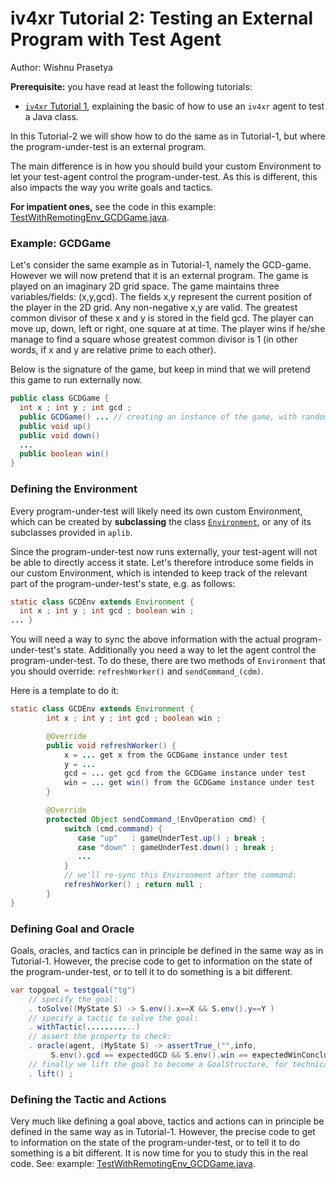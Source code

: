 # iv4xr Tutorial 2: Testing an External Program with Test Agent
Author: Wishnu Prasetya

**Prerequisite:** you have read at least the following tutorials:

* [`iv4xr` Tutorial 1](./testagent_tutorial_1.md), explaining the basic of how to use an `iv4xr` agent to test a Java class.

In this Tutorial-2 we will show how to do the same as in Tutorial-1, but where the program-under-test is an external program.

The main difference is in how you should build your custom Environment to let your test-agent control the program-under-test. As this is different, this also impacts the way you write goals and tactics.

**For impatient ones,** see the code in this example: [TestWithRemotingEnv_GCDGame.java](../../src/test/java/eu/iv4xr/framework/exampleTestAgentUsage/TestWithRemotingEnv_GCDGame.java).

### Example: GCDGame

Let's consider the same example as in Tutorial-1, namely the GCD-game. However we will now pretend that it is an external program. The game is played on an imaginary 2D grid space.
The game maintains three variables/fields: (x,y,gcd). The fields x,y represent
the current position of the player in the 2D grid. Any non-negative x,y are valid. The greatest common divisor of these x and y is stored in the field gcd.
The player can move up, down, left or right, one square at at time. The player wins if he/she manage to find a square whose greatest common divisor is 1 (in other words, if x and y are relative prime to each other).

Below is the signature of the game, but keep in mind that we will pretend this game to run externally now.

```java
public class GCDGame {
  int x ; int y ; int gcd ;
  public GCDGame() ... // creating an instance of the game, with random x,y
  public void up()
  public void down()
  ...
  public boolean win()
}
```

### Defining the Environment

Every program-under-test will likely need its own custom Environment, which can be created by **subclassing** the class [`Environment`](../../src/test/java/nl/uu/cs/aplib/mainConcepts/Environment.java), or any of its subclasses provided in `aplib`.

Since the program-under-test now runs externally, your test-agent will not be able to directly access it state. Let's therefore introduce some fields in our custom Environment, which is intended to keep track of the relevant part of the program-under-test's state, e.g. as follows:

```java
static class GCDEnv extends Environment {
  int x ; int y ; int gcd ; boolean win ;
... }
```
You will need a way to sync the above information with the actual program-under-test's state. Additionally you need a way to let the agent control the program-under-test. To do these, there are two methods of `Environment` that you should override: `refreshWorker()` and `sendCommand_(cdm)`.

Here is a template to do it:  

```java
static class GCDEnv extends Environment {
		int x ; int y ; int gcd ; boolean win ;

		@Override
		public void refreshWorker() {
			x = ... get x from the GCDGame instance under test
			y = ...
			gcd = ... get gcd from the GCDGame instance under test
			win = ... get win() from the GCDGame instance under test
		}

		@Override
		protected Object sendCommand_(EnvOperation cmd) {
			switch (cmd.command) {
			   case "up"   : gameUnderTest.up() ; break ;
			   case "down" : gameUnderTest.down() ; break ;
               ...		
			}
			// we'll re-sync this Environment after the command:
			refreshWorker() ; return null ;
		}
}
```

### Defining Goal and Oracle

Goals, oracles, and tactics can in principle be defined in the same way as in Tutorial-1. However, the precise code to get to information on the state of the program-under-test, or to tell it to do something is a bit different.

```java
var topgoal = testgoal("tg")
    // specify the goal:
    . toSolve((MyState S) -> S.env().x==X && S.env().y==Y )
    // specify a tactic to solve the goal:
    . withTactic(...........)
    // assert the property to check:
    . oracle(agent, (MyState S) -> assertTrue_("",info,
         S.env().gcd == expectedGCD && S.env().win == expectedWinConclusion))
    // finally we lift the goal to become a GoalStructure, for technical reason.
    . lift() ;
```

### Defining the Tactic and Actions

Very much like defining a goal above, tactics and actions can in principle be defined in the same way as in Tutorial-1. However, the precise code to get to information on the state of the program-under-test, or to tell it to do something is a bit different. It is now time for you to study this in the real code. See: example: [TestWithRemotingEnv_GCDGame.java](../../src/test/java/eu/iv4xr/framework/exampleTestAgentUsage/TestWithRemotingEnv_GCDGame.java).
